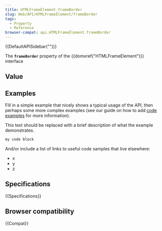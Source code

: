 ```yaml
---
title: HTMLFrameElement.frameBorder
slug: Web/API/HTMLFrameElement/frameBorder
tags:
  - Property
  - Reference
browser-compat: api.HTMLFrameElement.frameBorder
---
```

{{DefaultAPISidebar("")}}

The **`frameBorder`** property of the {{domxref("HTMLFrameElement")}} interface 

## Value



## Examples

Fill in a simple example that nicely shows a typical usage of the API, then perhaps some more complex examples (see our guide on how to add [code examples](/en-US/docs/MDN/Contribute/Structures/Code_examples) for more information).

This text should be replaced with a brief description of what the example demonstrates.

```js
my code block
```

And/or include a list of links to useful code samples that live elsewhere:

*   x
*   y
*   z

## Specifications

{{Specifications}}

## Browser compatibility

{{Compat}}


